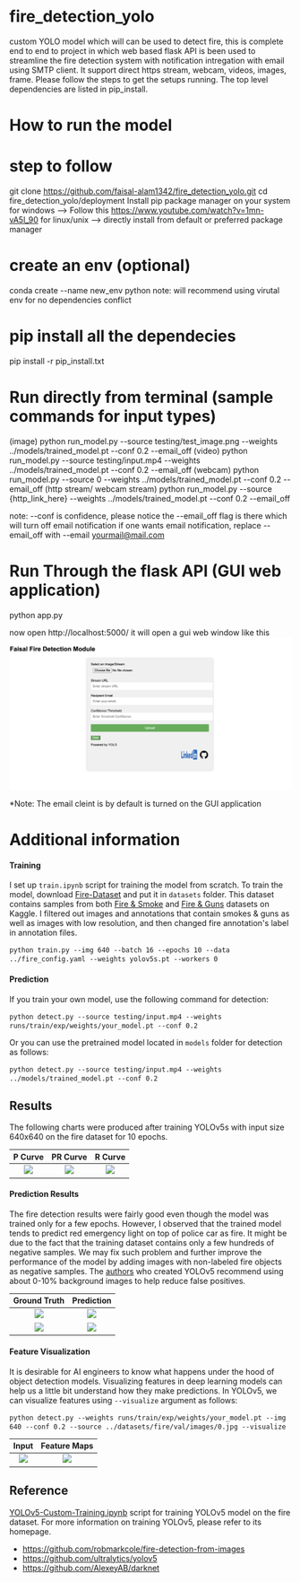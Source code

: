 # fire_detection_yolo
custom YOLO model which will can be used to detect fire, this is complete end to end to project in which web based flask API is been used to streamline the fire detection system with notification intregation with email using SMTP client. It support direct https stream, webcam, videos, images, frame. Please follow the steps to get the setups running.
The top level dependencies are listed in pip_install.
# How to run the model
# step to follow
git clone https://github.com/faisal-alam1342/fire_detection_yolo.git
cd fire_detection_yolo/deployment
Install pip package manager on your system
for windows --> Follow this https://www.youtube.com/watch?v=1mn-vA5l_90
for linux/unix --> directly install from default or preferred package manager
# create an env (optional)
conda create --name new_env python
note: will recommend using virutal env for no dependencies conflict
# pip install all the dependecies
pip install -r pip_install.txt
# Run directly from terminal (sample commands for input types)
(image)
python run_model.py --source testing/test_image.png --weights ../models/trained_model.pt --conf 0.2 --email_off
(video)
python run_model.py --source testing/input.mp4 --weights ../models/trained_model.pt --conf 0.2 --email_off
(webcam)
python run_model.py --source 0 --weights ../models/trained_model.pt --conf 0.2 --email_off
(http stream/ webcam stream)
python run_model.py --source {http_link_here} --weights ../models/trained_model.pt --conf 0.2 --email_off

note: --conf is confidence, please notice the --email_off flag is there which will turn off email notification if one wants email notification, replace --email_off with --email yourmail@mail.com

# Run Through the flask API (GUI web application)
python app.py

now open http://localhost:5000/
it will open a gui web window like this
![Web Based GUI application](GUI_web_application.png)

*Note: The email cleint is by default is turned on the GUI application


# Additional information
#### Training
I set up ```train.ipynb``` script for training the model from scratch. To train the model, download [Fire-Dataset](https://drive.google.com/file/d/1TQKA9nzo0BVwtmojmSusDt5j02KWzIu9/view?usp=sharing) and put it in ```datasets``` folder. This dataset contains samples from both [Fire & Smoke](https://www.kaggle.com/dataclusterlabs/fire-and-smoke-dataset) and [Fire & Guns](https://www.kaggle.com/atulyakumar98/fire-and-gun-dataset) datasets on Kaggle. I filtered out images and annotations that contain smokes & guns as well as images with low resolution, and then changed fire annotation's label in annotation files.
```
python train.py --img 640 --batch 16 --epochs 10 --data ../fire_config.yaml --weights yolov5s.pt --workers 0
```
#### Prediction
If you train your own model, use the following command for detection:
```
python detect.py --source testing/input.mp4 --weights runs/train/exp/weights/your_model.pt --conf 0.2
```
Or you can use the pretrained model located in ```models``` folder for detection as follows:
```
python detect.py --source testing/input.mp4 --weights ../models/trained_model.pt --conf 0.2
```

## Results
The following charts were produced after training YOLOv5s with input size 640x640 on the fire dataset for 10 epochs.

| P Curve | PR Curve | R Curve |
| :-: | :-: | :-: |
| ![](results/P_curve.png) | ![](results/PR_curve.png) | ![](results/R_curve.png) |

#### Prediction Results
The fire detection results were fairly good even though the model was trained only for a few epochs. However, I observed that the trained model tends to predict red emergency light on top of police car as fire. It might be due to the fact that the training dataset contains only a few hundreds of negative samples. We may fix such problem and further improve the performance of the model by adding images with non-labeled fire objects as negative samples. The [authors](https://github.com/ultralytics/yolov5/wiki/Tips-for-Best-Training-Results) who created YOLOv5 recommend using about 0-10% background images to help reduce false positives. 


| Ground Truth | Prediction | 
| :-: | :-: |
| ![](results/val_batch2_labels_1.jpg) | ![](results/val_batch2_pred_1.jpg) |
| ![](results/val_batch2_labels_2.jpg) | ![](results/val_batch2_pred_2.jpg) | 

#### Feature Visualization
It is desirable for AI engineers to know what happens under the hood of object detection models. Visualizing features in deep learning models can help us a little bit understand how they make predictions. In YOLOv5, we can visualize features using ```--visualize``` argument as follows:

```
python detect.py --weights runs/train/exp/weights/your_model.pt --img 640 --conf 0.2 --source ../datasets/fire/val/images/0.jpg --visualize
```

| Input | Feature Maps | 
| :-: | :-: |
| ![](results/004dec94c5de631f.jpg) | ![](results/stage23_C3_features.png) |

## Reference
[YOLOv5-Custom-Training.ipynb](https://github.com/ultralytics/yolov5/wiki/Train-Custom-Data) script for training YOLOv5 model on the fire dataset. For more information on training YOLOv5, please refer to its homepage.
* https://github.com/robmarkcole/fire-detection-from-images
* https://github.com/ultralytics/yolov5
* https://github.com/AlexeyAB/darknet

